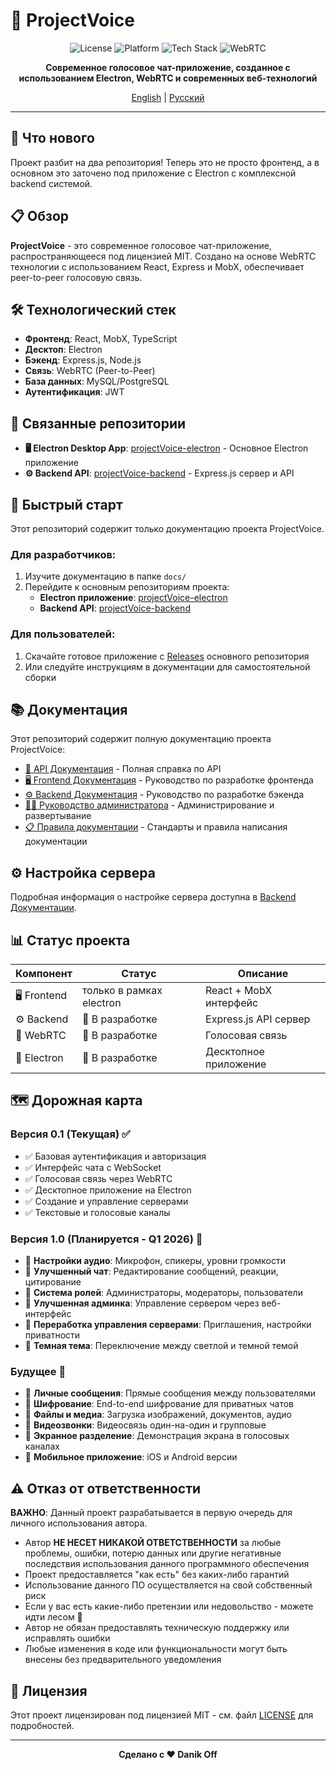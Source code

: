 # 🎤 ProjectVoice

<div align="center">

![License](https://img.shields.io/badge/license-MIT-blue.svg)
![Platform](https://img.shields.io/badge/platform-Electron-green.svg)
![Tech Stack](https://img.shields.io/badge/tech-React%20%7C%20Express%20%7C%20MobX-orange.svg)
![WebRTC](https://img.shields.io/badge/WebRTC-Peer--to--Peer-red.svg)

**Современное голосовое чат-приложение, созданное с использованием Electron, WebRTC и современных веб-технологий**

[English](README_EN.md) | [Русский](README_RU.md)

</div>

---

## 🚀 Что нового

Проект разбит на два репозитория! Теперь это не просто фронтенд, а в основном это заточено под приложение с Electron с комплексной backend системой.

## 📋 Обзор

**ProjectVoice** - это современное голосовое чат-приложение, распространяющееся под лицензией MIT. Создано на основе WebRTC технологии с использованием React, Express и MobX, обеспечивает peer-to-peer голосовую связь.

## 🛠️ Технологический стек

- **Фронтенд**: React, MobX, TypeScript
- **Десктоп**: Electron
- **Бэкенд**: Express.js, Node.js
- **Связь**: WebRTC (Peer-to-Peer)
- **База данных**: MySQL/PostgreSQL
- **Аутентификация**: JWT

## 🔗 Связанные репозитории

- **🖥️ Electron Desktop App**: [projectVoice-electron](https://github.com/Danik-Off/projectVoice_electron-app) - Основное Electron приложение
- **⚙️ Backend API**: [projectVoice-backend](https://github.com/Danik-Off/projectVoice_backend) - Express.js сервер и API

## 🚀 Быстрый старт

Этот репозиторий содержит только документацию проекта ProjectVoice.

### Для разработчиков:
1. Изучите документацию в папке `docs/`
2. Перейдите к основным репозиториям проекта:
   - **Electron приложение**: [projectVoice-electron](https://github.com/Danik-Off/projectVoice_electron-app)
   - **Backend API**: [projectVoice-backend](https://github.com/Danik-Off/projectVoice_backend)

### Для пользователей:
1. Скачайте готовое приложение с [Releases](../../releases) основного репозитория
2. Или следуйте инструкциям в документации для самостоятельной сборки

## 📚 Документация

Этот репозиторий содержит полную документацию проекта ProjectVoice:

- [📖 API Документация](docs/api.md) - Полная справка по API
- [🖥️ Frontend Документация](docs/frontend.md) - Руководство по разработке фронтенда
- [⚙️ Backend Документация](docs/backend.md) - Руководство по разработке бэкенда
- [👨‍💼 Руководство администратора](docs/admin.md) - Администрирование и развертывание
- [📋 Правила документации](docs/rulesOfDocs.md) - Стандарты и правила написания документации

## ⚙️ Настройка сервера

Подробная информация о настройке сервера доступна в [Backend Документации](docs/backend.md).

## 📊 Статус проекта

| Компонент | Статус | Описание |
|-----------|--------|----------|
| 🖥️ Frontend | только в рамках electron | React + MobX интерфейс |
| ⚙️ Backend | 🚧 В разработке | Express.js API сервер |
| 🎤 WebRTC | 🚧 В разработке | Голосовая связь |
| 📱 Electron | 🚧 В разработке | Десктопное приложение |

## 🗺️ Дорожная карта

### Версия 0.1 (Текущая) ✅
- ✅ Базовая аутентификация и авторизация
- ✅ Интерфейс чата с WebSocket
- ✅ Голосовая связь через WebRTC
- ✅ Десктопное приложение на Electron
- ✅ Создание и управление серверами
- ✅ Текстовые и голосовые каналы

### Версия 1.0 (Планируется - Q1 2026) 🚧
- 🔮 **Настройки аудио**: Микрофон, спикеры, уровни громкости
- 🔮 **Улучшенный чат**: Редактирование сообщений, реакции, цитирование
- 🔮 **Система ролей**: Администраторы, модераторы, пользователи
- 🔮 **Улучшенная админка**: Управление сервером через веб-интерфейс
- 🔮 **Переработка управления серверами**: Приглашения, настройки приватности
- 🔮 **Темная тема**: Переключение между светлой и темной темой

### Будущее 🔮
- 🔮 **Личные сообщения**: Прямые сообщения между пользователями
- 🔮 **Шифрование**: End-to-end шифрование для приватных чатов
- 🔮 **Файлы и медиа**: Загрузка изображений, документов, аудио
- 🔮 **Видеозвонки**: Видеосвязь один-на-один и групповые
- 🔮 **Экранное разделение**: Демонстрация экрана в голосовых каналах
- 🔮 **Мобильное приложение**: iOS и Android версии

## ⚠️ Отказ от ответственности

**ВАЖНО**: Данный проект разрабатывается в первую очередь для личного использования автора. 

- Автор **НЕ НЕСЕТ НИКАКОЙ ОТВЕТСТВЕННОСТИ** за любые проблемы, ошибки, потерю данных или другие негативные последствия использования данного программного обеспечения
- Проект предоставляется "как есть" без каких-либо гарантий
- Использование данного ПО осуществляется на свой собственный риск
- Если у вас есть какие-либо претензии или недовольство - можете идти лесом 🌲
- Автор не обязан предоставлять техническую поддержку или исправлять ошибки
- Любые изменения в коде или функциональности могут быть внесены без предварительного уведомления

## 📄 Лицензия

Этот проект лицензирован под лицензией MIT - см. файл [LICENSE](LICENSE) для подробностей.

---

<div align="center">

**Сделано с ❤️ Danik Off**

</div>